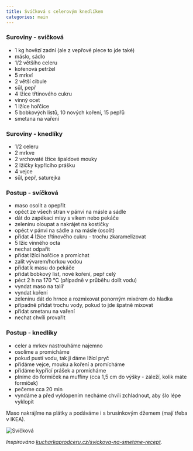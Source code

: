 ```yaml
---
title: Svíčková s celerovým knedlíkem
categories: main
---
```


### Suroviny - svíčková
- 1 kg hovězí zadní (ale z vepřové plece to jde také)
- máslo, sádlo
- 1/2 většího celeru
- kořenová petržel
- 5 mrkví
- 2 větší cibule
- sůl, pepř
- 4 lžíce třtinového cukru
- vinný ocet
- 1 lžíce hořčice
- 5 bobkových listů, 10 nových koření, 15 pepřů
- smetana na vaření

### Suroviny - knedlíky
- 1/2 celeru
- 2 mrkve 
- 2 vrchovaté lžíce špaldové mouky
- 2 lžičky kypřicího prášku
- 4 vejce 
- sůl, pepř, saturejka

### Postup - svíčková
- maso osolit a opepřit
- opéct ze všech stran v pánvi na másle a sádle
- dát do zapékací mísy s víkem nebo pekáče
- zeleninu oloupat a nakrájet na kostičky
- opéct v pánvi na sádle a na másle (osolit)
- přidat 4 lžíce třtinového cukru - trochu zkaramelizovat 
- 5 lžic vinného octa
- nechat odpařit
- přidat lžíci hořčice a promíchat
- zalít vývarem/horkou vodou
- přidat k masu do pekáče
- přidat bobkový list, nové koření, pepř celý
- péct 2 h na 170 °C (případně v průběhu dolít vodu)
- vyndat maso na talíř
- vyndat koření
- zeleninu dát do hrnce a rozmixovat ponorným mixérem do hladka
- případně přidat trochu vody, pokud to jde špatně mixovat
- přidat smetanu na vaření
- nechat chvíli provařit

### Postup - knedlíky
- celer a mrkev nastrouháme najemno
- osolíme a promícháme
- pokud pustí vodu, tak ji dáme lžící pryč
- přidáme vejce, mouku a koření a promícháme
- přidáme kypřící prášek a promícháme
- plníme do formiček na muffiny (cca 1,5 cm do výšky - záleží, kolik máte formiček)
- pečeme cca 20 min
- vyndáme a před vyklopením necháme chvíli zchladnout, aby šlo lépe vyklopit


Maso nakrájíme na plátky a podáváme i s brusinkovým džemem (mají třeba v IKEA).



![Svíčková](/fotky/svickova.jpg)

_Inspirováno [kucharkaprodceru.cz/svickova-na-smetane-recept](https://www.kucharkaprodceru.cz/svickova-na-smetane-recept/)._
